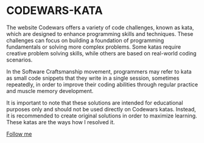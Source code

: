 # CODEWARS-KATA

The website Codewars offers a variety of code challenges, known as kata, which are designed to enhance programming skills and techniques. These challenges can focus on building a foundation of programming fundamentals or solving more complex problems. Some katas require creative problem solving skills, while others are based on real-world coding scenarios.

In the Software Craftsmanship movement, programmers may refer to kata as small code snippets that they write in a single session, sometimes repeatedly, in order to improve their coding abilities through regular practice and muscle memory development.

It is important to note that these solutions are intended for educational purposes only  and should not be used directly on Codewars katas. Instead, it is recommended to create original solutions in order to maximize learning. These katas are the ways how I resolved it.

[Follow me](https://www.codewars.com/users/citaale)

